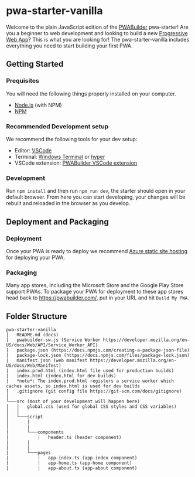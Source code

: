 # pwa-starter-vanilla

Welcome to the plain JavaScript edition of the [PWABuilder](https://www.pwabuilder.com/) pwa-starter! Are you a beginner to web development and looking to build a new [Progressive Web App](https://developer.mozilla.org/en-US/docs/Web/Progressive_web_apps)? This is what you are looking for! The pwa-starter-vanilla includes everything you need to start building your first PWA.

## Getting Started

### Prequisites

You will need the following things properly installed on your computer.

* [Node.js](http://nodejs.org/) (with NPM)
* [NPM](https://www.npmjs.com/get-npm)

### Recommended Development setup

We recommend the following tools for your dev setup:

* Editor: [VSCode](https://code.visualstudio.com/)
* Terminal: [Windows Terminal](https://www.microsoft.com/en-us/p/windows-terminal-preview/9n0dx20hk701?activetab=pivot:overviewtab) or [hyper](https://hyper.is/)
* VSCode extension: [PWABuilder VSCode extension](https://marketplace.visualstudio.com/items?itemName=PWABuilder.pwabuilder-extension)

### Development

Run `npm install` and then run `npm run dev`, the starter should open in your default browser. From here you can start developing, your changes will be rebuilt and reloaded in the browser as you develop.

## Deployment and Packaging

### Deployment

Once your PWA is ready to deploy we recommend [Azure static site hosting](https://docs.microsoft.com/en-us/azure/storage/blobs/storage-blob-static-website-how-to?tabs=azure-portal) for deploying your PWA.


### Packaging

Many app stores, including the Microsoft Store and the Google Play Store support PWAs. To package your PWA for deployment to these app stores head back to https://pwabuilder.com/, put in your URL and hit `Build My PWA`.


## Folder Structure

```
pwa-starter-vanilla
│   README.md (docs)
|   pwabuilder-sw.js (Service Worker https://developer.mozilla.org/en-US/docs/Web/API/Service_Worker_API)
|   package.json (https://docs.npmjs.com/creating-a-package-json-file)
|   package-lock.json (https://docs.npmjs.com/files/package-lock.json)
|   manifest.json (web manifest https://developer.mozilla.org/en-US/docs/Web/Manifest)
|   index.prod.html (index.html file used for production builds)
|   index.html (index.html for dev builds)
|   *note*: The index.prod.html registers a service worker which caches assets, so index.html is used for dev builds
|   .gitignore (git config file https://git-scm.com/docs/gitignore)
│
└───src (most of your development will happen here)
│   │   global.css (used for global CSS styles and CSS variables)
│   │
│   └───script
│       │
│       |
|       └───components
|           |   header.ts (header component)
|       |
|       |
|       └───pages
|           |   app-index.ts (app-index component)
|           |   app-home.ts (app-home component)
|           |   app-about.ts (app-about component)

```